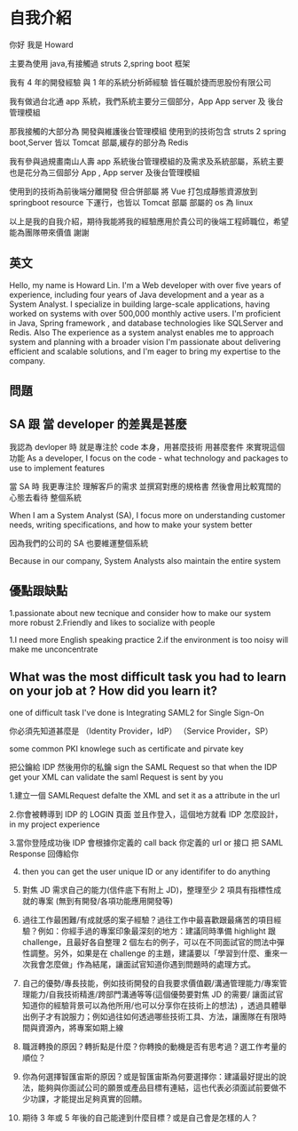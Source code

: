 # 自我介紹

你好 我是 Howard

主要為使用 java,有接觸過 struts 2,spring boot 框架

我有 4 年的開發經驗 與 1 年的系統分析師經驗 皆任職於捷而思股份有限公司

我有做過台北通 app 系統，我們系統主要分三個部分，App App server 及 後台管理模組

那我接觸的大部分為 開發與維護後台管理模組 使用到的技術包含 struts 2 spring boot,Server 皆以 Tomcat 部屬,緩存的部分為 Redis

我有參與過規畫南山人壽 app 系統後台管理模組的及需求及系統部屬，系統主要也是花分為三個部分 App , App server 及後台管理模組

使用到的技術為前後端分離開發 但合併部屬 將 Vue 打包成靜態資源放到 springboot resource 下運行，也皆以 Tomcat 部屬 部屬的 os 為 linux

以上是我的自我介紹，期待我能將我的經驗應用於貴公司的後端工程師職位，希望能為團隊帶來價值 謝謝

## 英文

Hello, my name is Howard Lin. I'm a Web developer with over five years of experience, including four years of Java development and a year as a System Analyst.
I specialize in building large-scale applications, having worked on systems with over 500,000 monthly active users.
I'm proficient in Java, Spring framework , and database technologies like SQLServer and Redis.
Also The experience as a system analyst enables me to approach system and planning with a broader vision
I'm passionate about delivering efficient and scalable solutions, and I'm eager to bring my expertise to the company.

## 問題

## SA 跟 當 developer 的差異是甚麼

我認為 devloper 時 就是專注於 code 本身，用甚麼技術 用甚麼套件 來實現這個功能
As a developer, I focus on the code - what technology and packages to use to implement features

當 SA 時 我更專注於 理解客戶的需求 並撰寫對應的規格書 然後會用比較寬闊的心態去看待 整個系統

When I am a System Analyst (SA), I focus more on understanding customer needs, writing specifications, and how to make your system better

因為我們的公司的 SA 也要維運整個系統

Because in our company, System Analysts also maintain the entire system

## 優點跟缺點

1.passionate about new tecnique and consider how to make our system more robust
2.Friendly and likes to socialize with people

1.I need more English speaking practice
2.if the environment is too noisy will make me unconcentrate

## What was the most difficult task you had to learn on your job at ? How did you learn it?

one of difficult task I've done is Integrating SAML2 for Single Sign-On

你必須先知道甚麼是
（Identity Provider，IdP）
（Service Provider，SP）

some common PKI knowlege such as certificate and pirvate key

把公鑰給 IDP 然後用你的私鑰 sign the SAML Request so that when the IDP get your XML can validate the saml Request is sent by you

1.建立一個 SAMLRequest defalte the XML and set it as a attribute in the url

2.你會被轉導到 IDP 的 LOGIN 頁面 並且作登入，這個地方就看 IDP 怎麼設計，in my project experience

3.當你登陸成功後 IDP 會根據你定義的 call back 你定義的 url or 接口 把 SAML Response 回傳給你

4. then you can get the user unique ID or any identififer to do anything

5. 對焦 JD 需求自己的能力(信件底下有附上 JD)，整理至少 2 項具有指標性成就的專案 (無到有開發/各項功能應用開發等)
6. 過往工作最困難/有成就感的案子經驗？過往工作中最喜歡跟最痛苦的項目經驗？例如：你經手過的專案印象最深刻的地方：建議同時準備 highlight 跟 challenge，且最好各自整理 2 個左右的例子，可以在不同面試官的問法中彈性調整。另外，如果是在 challenge 的主題，建議要以「學習到什麼、重來一次我會怎麼做」作為結尾，讓面試官知道你遇到問題時的處理方式。
7. 自己的優勢/專長技能，例如技術開發的自我要求價值觀/溝通管理能力/專案管理能力/自我技術精進/跨部門溝通等等(這個優勢要對焦 JD 的需要/ 讓面試官知道你的經驗背景可以為他所用/也可以分享你在技術上的想法) ，透過具體舉出例子才有說服力；例如過往如何透過哪些技術工具、方法，讓團隊在有限時間與資源內，將專案如期上線
8. 職涯轉換的原因？轉折點是什麼？你轉換的動機是否有思考過？選工作考量的順位？
9. 你為何選擇智匯宙斯的原因？或是智匯宙斯為何要選擇你：建議最好提出的說法，能夠與你面試公司的願景或產品目標有連結，這也代表必須面試前要做不少功課，才能提出足夠真實的回饋。
10. 期待 3 年或 5 年後的自己能達到什麼目標？或是自己會是怎樣的人？
